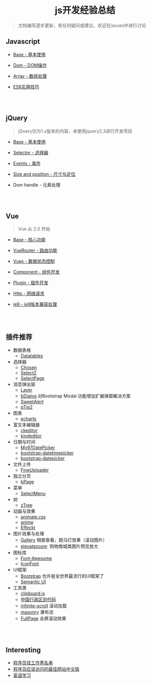 # <div align="center">js开发经验总结</div>

> 文档编写逐步更新，有任何疑问或建议，欢迎在issues中进行讨论

## Javascript 

- [Base - 基本使用](javascript-base.md)

- [Dom - DOM操作](javascript-dom.md)

- [Array - 数组处理](javascript-array.md)

- [ES6实用技巧](javascript-es6.md)

<br><br>

## jQuery

> jQuery仅为1.x版本的内容，未使用jquery2,3进行开发项目

- [Base - 基本使用](jquery-base.md)

- [Selector - 选择器](jquery-selector.md)

- [Events - 事件](jquery-event.md)

- [Size and position - 尺寸与定位](jquery-size-and-position.md)

- Dom handle - 元素处理

<br><br>

## Vue

> Vue 从 2.0 开始

- [Base - 核心功能](vue-base.md)

- [VueRouter - 路由功能](vue-router.md)

- [Vuex - 数据状态控制](vuex.md)

- [Component - 组件开发](vue-component.md)

- [Plugin - 插件开发](vue-plugin.md)

- [Http - 网络请求](vue-http.md)

- [ie9 - ie9版本兼容处理](vue-ie9.md)

<br><br>

## 插件推荐
- 数据表格
  - [Datatables](https://www.datatables.net/)
- 选择器
  - [Chosen](https://github.com/harvesthq/chosen)
  - [Select2](https://github.com/select2/select2)
  - [SelectPage](https://github.com/TerryZ/SelectPage)
- 消息弹出层
  - [Layer](http://layer.layui.com/)
  - [bDialog](https://github.com/TerryZ/bDialog) 对Bootstrap Modal 功能增加扩展弹窗解决方案
  - [SweetAlert](https://github.com/t4t5/sweetalert)
  - [qTip2](https://github.com/qTip2/qTip2)
- 图表
  - [echarts](http://echarts.baidu.com/)
- 富文本编辑器
  - [ckeditor](https://ckeditor.com)
  - [kindeditor](http://kindeditor.net/demo.php)
- 日期与时间
  - [My97DatePicker](http://www.my97.net/)
  - [bootstrap-datetimepicker](https://github.com/smalot/bootstrap-datetimepicker)
  - [bootstrap-datepicker](https://github.com/uxsolutions/bootstrap-datepicker)
- 文件上传
  - [FineUploader](https://github.com/FineUploader/fine-uploader)
- 独立分页
  - [bPage](https://github.com/TerryZ/bPage)
- 菜单
  - [SelectMenu](https://github.com/TerryZ/SelectMenu)
- 树
  - [zTree](http://www.treejs.cn)
- 动画与效果
  - [animate.css](https://github.com/daneden/animate.css)
  - [anime](https://github.com/juliangarnier/anime)
  - [Effeckt](https://github.com/h5bp/Effeckt.css)
- 图片效果与处理
  - [Gallery](https://github.com/blueimp/Gallery)  相册查看，跑马灯效果（滚动图片）
  - [elevatezoom](https://github.com/elevateweb/elevatezoom)  购物商城类图片预览放大
- 图标库
  - [Font-Awesome](https://github.com/FortAwesome/Font-Awesome)
  - [IconFont](http://www.iconfont.cn/)
- UI框架
  - [Bootstrap](http://getbootstrap.com/) 也许是全世界最流行的UI框架了
  - [Semantic UI](https://semantic-ui.com/)
- 工具类
  - [clipboard.js](https://github.com/zenorocha/clipboard.js)
  - [中国行政区划代码](https://github.com/mumuy/data_location)
  - [infinite-scroll](https://github.com/metafizzy/infinite-scroll) 滚动加载
  - [masonry](https://github.com/desandro/masonry) 瀑布流
  - [FullPage](https://github.com/alvarotrigo/fullPage.js) 全屏滚动效果

<br><br>

## Interesting

- [程序员找工作黑名单](https://github.com/shengxinjing/programmer-job-blacklist)
- [程序员应该访问的最佳网站中文版](https://github.com/tuteng/Best-websites-a-programmer-should-visit-zh)
- [英语学习](https://github.com/byoungd/english-level-up-tips-for-Chinese)
